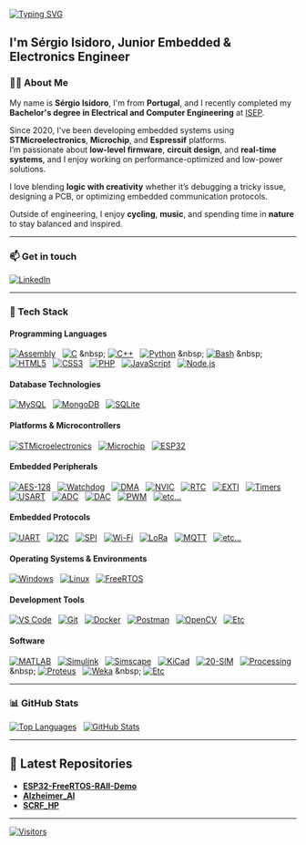 [![Typing SVG](https://readme-typing-svg.demolab.com/?lines=%F0%9F%91%8B+Hi+there!;%F0%9F%99%8C+Welcome+to+my+GitHub!&font=Courier+New&size=26&padding=20&lineHeight=50&duration=1000&pause=500)](#)

## I'm Sérgio Isidoro, Junior Embedded & Electronics Engineer

### 🧑‍💻 About Me

My name is **Sérgio Isidoro**, I'm from **Portugal**, and I recently completed my **Bachelor's degree in Electrical and Computer Engineering** at [ISEP](https://www.isep.ipp.pt/Course/Course/23).

Since 2020, I've been developing embedded systems using **STMicroelectronics**, **Microchip**, and **Espressif** platforms.  
I’m passionate about **low-level firmware**, **circuit design**, and **real-time systems**, and I enjoy working on performance-optimized and low-power solutions.

I love blending **logic with creativity** whether it’s debugging a tricky issue, designing a PCB, or optimizing embedded communication protocols.

Outside of engineering, I enjoy **cycling**, **music**, and spending time in **nature** to stay balanced and inspired.

---

### 📫 Get in touch

[![LinkedIn](https://img.shields.io/badge/LinkedIn-blue?logo=linkedin)](https://www.linkedin.com/in/sergio-isidoro/)

---

### 🧰 Tech Stack

#### Programming Languages
[![Assembly](https://img.shields.io/badge/Assembly-555555)](https://en.wikipedia.org/wiki/Assembly_language)
&nbsp;
[![C](https://img.shields.io/badge/C-00599C?style=flat&logo=c&logoColor=white)](https://en.wikipedia.org/wiki/C_(programming_language))
&nbsp;
[![C++](https://img.shields.io/badge/C++-00599C?style=flat&logo=c%2B%2B&logoColor=white)](https://en.wikipedia.org/wiki/C%2B%2B)
&nbsp;
[![Python](https://img.shields.io/badge/Python-3670A0?style=flat&logo=python&logoColor=white)](https://en.wikipedia.org/wiki/Python_(programming_language))
&nbsp;
[![Bash](https://img.shields.io/badge/Bash-4EAA25?style=flat&logo=gnu-bash&logoColor=white)](https://en.wikipedia.org/wiki/Bash_(Unix_shell))
&nbsp;
[![HTML5](https://img.shields.io/badge/HTML5-E34F26?style=flat&logo=html5&logoColor=white)](https://en.wikipedia.org/wiki/HTML5)
&nbsp;
[![CSS3](https://img.shields.io/badge/CSS3-1572B6?style=flat&logo=css3&logoColor=white)](https://en.wikipedia.org/wiki/CSS)
&nbsp;
[![PHP](https://img.shields.io/badge/PHP-777BB4?style=flat&logo=php&logoColor=white)](https://en.wikipedia.org/wiki/PHP)
&nbsp;
[![JavaScript](https://img.shields.io/badge/JavaScript-F7DF1E?style=flat&logo=javascript&logoColor=black)](https://en.wikipedia.org/wiki/JavaScript)
&nbsp;
[![Node.js](https://img.shields.io/badge/Node.js-339933?style=flat&logo=node.js&logoColor=white)](https://en.wikipedia.org/wiki/Node.js)

#### Database Technologies
[![MySQL](https://img.shields.io/badge/MySQL-4479A1?style=flat&logo=mysql&logoColor=white)](https://en.wikipedia.org/wiki/MySQL)
&nbsp;
[![MongoDB](https://img.shields.io/badge/MongoDB-47A248?style=flat&logo=mongodb&logoColor=white)](https://en.wikipedia.org/wiki/MongoDB)
&nbsp;
[![SQLite](https://img.shields.io/badge/SQLite-003B57?style=flat&logo=sqlite&logoColor=white)](https://en.wikipedia.org/wiki/SQLite)

#### Platforms & Microcontrollers
[![STMicroelectronics](https://img.shields.io/badge/STMicroelectronics-blue?style=flat&logo=stmicroelectronics&logoColor=white)](https://en.wikipedia.org/wiki/STMicroelectronics)
&nbsp;
[![Microchip](https://img.shields.io/badge/Microchip-red?style=flat&logo=microchip&logoColor=white)](https://en.wikipedia.org/wiki/Microchip_Technology)
&nbsp;
[![ESP32](https://img.shields.io/badge/Espressif-008080?style=flat&logo=espressif&logoColor=white)](https://en.wikipedia.org/wiki/ESP32)

#### Embedded Peripherals
[![AES-128](https://img.shields.io/badge/AES--128-228B22?style=flat)](https://en.wikipedia.org/wiki/Advanced_Encryption_Standard)
&nbsp;
[![Watchdog](https://img.shields.io/badge/Watchdog-DC143C?style=flat)](https://en.wikipedia.org/wiki/Watchdog_timer)
&nbsp;
[![DMA](https://img.shields.io/badge/DMA-9932CC?style=flat)](https://en.wikipedia.org/wiki/Direct_memory_access)
&nbsp;
[![NVIC](https://img.shields.io/badge/NVIC-708090?style=flat)](https://en.wikipedia.org/wiki/Nested_vectored_interrupt_controller)
&nbsp;
[![RTC](https://img.shields.io/badge/RTC-006400?style=flat)](https://en.wikipedia.org/wiki/Real-time_clock)
&nbsp;
[![EXTI](https://img.shields.io/badge/EXTI-FF4500?style=flat)](https://en.wikipedia.org/wiki/Interrupt)
&nbsp;
[![Timers](https://img.shields.io/badge/Timers-4682B4?style=flat)](https://en.wikipedia.org/wiki/Timer_(computing))
&nbsp;
[![USART](https://img.shields.io/badge/USART-1E90FF?style=flat)](https://en.wikipedia.org/wiki/Universal_asynchronous_receiver-transmitter)
&nbsp;
[![ADC](https://img.shields.io/badge/ADC-4682B4?style=flat)](https://en.wikipedia.org/wiki/Analog-to-digital_converter)
&nbsp;
[![DAC](https://img.shields.io/badge/DAC-9370DB?style=flat)](https://en.wikipedia.org/wiki/Digital-to-analog_converter)
&nbsp;
[![PWM](https://img.shields.io/badge/PWM-FF8C00?style=flat)](https://en.wikipedia.org/wiki/Pulse-width_modulation)
&nbsp;
[![etc...](https://img.shields.io/badge/etc...-777777?style=flat)](https://en.wikipedia.org/wiki/Peripheral)

#### Embedded Protocols
[![UART](https://img.shields.io/badge/UART-007ACC?style=flat)](https://en.wikipedia.org/wiki/Universal_asynchronous_receiver-transmitter)
&nbsp;
[![I2C](https://img.shields.io/badge/I2C-003B57?style=flat)](https://en.wikipedia.org/wiki/I%C2%B2C)
&nbsp;
[![SPI](https://img.shields.io/badge/SPI-00686D?style=flat)](https://en.wikipedia.org/wiki/Serial_Peripheral_Interface)
&nbsp;
[![Wi-Fi](https://img.shields.io/badge/Wi--Fi-000000?style=flat&logo=wi-fi&logoColor=white)](https://en.wikipedia.org/wiki/Wi-Fi)
&nbsp;
[![LoRa](https://img.shields.io/badge/LoRa-00A9A5?style=flat)](https://en.wikipedia.org/wiki/LoRa)
&nbsp;
[![MQTT](https://img.shields.io/badge/MQTT-660066?style=flat)](https://en.wikipedia.org/wiki/MQTT)
&nbsp;
[![etc...](https://img.shields.io/badge/etc...-777777?style=flat)](#)

#### Operating Systems & Environments
[![Windows](https://img.shields.io/badge/Windows-0078D6?style=flat&logo=windows&logoColor=white)](https://en.wikipedia.org/wiki/Microsoft_Windows)
&nbsp;
[![Linux](https://img.shields.io/badge/Linux-FCC624?style=flat&logo=linux&logoColor=black)](https://en.wikipedia.org/wiki/Linux)
&nbsp;
[![FreeRTOS](https://img.shields.io/badge/FreeRTOS-003865?style=flat&logo=freertos&logoColor=white)](https://en.wikipedia.org/wiki/FreeRTOS)

#### Development Tools
[![VS Code](https://img.shields.io/badge/VS_Code-007ACC?style=flat&logo=visualstudiocode&logoColor=white)](https://en.wikipedia.org/wiki/Visual_Studio_Code)
&nbsp;
[![Git](https://img.shields.io/badge/Git-F05032?style=flat&logo=git&logoColor=white)](https://en.wikipedia.org/wiki/Git)
&nbsp;
[![Docker](https://img.shields.io/badge/Docker-2496ED?style=flat&logo=docker&logoColor=white)](https://en.wikipedia.org/wiki/Docker_(software))
&nbsp;
[![Postman](https://img.shields.io/badge/Postman-FF6C37?style=flat&logo=postman&logoColor=white)](https://en.wikipedia.org/wiki/Postman_(software))
&nbsp;
[![OpenCV](https://img.shields.io/badge/OpenCV-5C3EE8?style=flat&logo=opencv&logoColor=white)](https://en.wikipedia.org/wiki/OpenCV)
&nbsp;
[![Etc](https://img.shields.io/badge/etc...-777777?style=flat)](#)

#### Software
[![MATLAB](https://img.shields.io/badge/MATLAB-0076A8?style=flat)](https://en.wikipedia.org/wiki/MATLAB)
&nbsp;
[![Simulink](https://img.shields.io/badge/Simulink-FF7300?style=flat)](https://en.wikipedia.org/wiki/Simulink)
&nbsp;
[![Simscape](https://img.shields.io/badge/Simscape-8A2BE2?style=flat)](https://en.m.wikipedia.org/wiki/MATLAB)
&nbsp;
[![KiCad](https://img.shields.io/badge/KiCad-223344?style=flat&logo=kicad&logoColor=white)](https://en.wikipedia.org/wiki/KiCad)
&nbsp;
[![20-SIM](https://img.shields.io/badge/20--SIM-FF6C37?style=flat&logo=simulink&logoColor=white)](https://en.m.wikipedia.org/wiki/20-sim)
&nbsp;
[![Processing](https://img.shields.io/badge/Processing-0096D8?style=flat&logo=processingfoundation&logoColor=white)](https://en.wikipedia.org/wiki/Processing_(programming_language))
&nbsp;
[![Proteus](https://img.shields.io/badge/Proteus-1A1A1A?style=flat&logo=&logoColor=white)](https://en.wikipedia.org/wiki/Proteus_Design_Suite)
&nbsp;
[![Weka](https://img.shields.io/badge/Weka-007396?style=flat&logo=weka&logoColor=white)](https://en.wikipedia.org/wiki/Weka_(machine_learning))
&nbsp;
[![Etc](https://img.shields.io/badge/etc...-777777?style=flat)](#)

---

### 📊 GitHub Stats

[![Top Languages](https://github-readme-stats.vercel.app/api/top-langs/?username=manoper93&layout=donut&theme=github_dark&langs_count=10)](#)
&nbsp;
[![GitHub Stats](https://github-readme-stats.vercel.app/api?username=manoper93&show_icons=true&theme=github_dark&count_private=true)](#)

---

## 📁 Latest Repositories

- [**ESP32-FreeRTOS-RAII-Demo**](https://github.com/manoper93/ESP32-FreeRTOS-RAII-Demo)
- [**Alzheimer_AI**](https://github.com/manoper93/Alzheimer_AI)
- [**SCRF_HP**](https://github.com/manoper93/SCRF_HP)

---

[![Visitors](https://visitor-badge.laobi.icu/badge?page_id=manoper93.SCRF_HP)](#)

